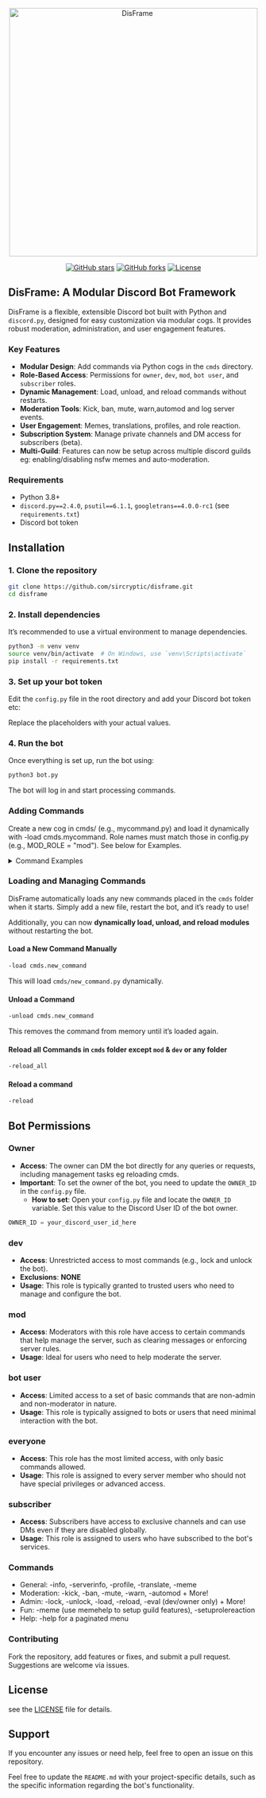 <p align="center">
  <a href="https://github.com/sircryptic/DisFrame">
    <img src="https://github.com/user-attachments/assets/3b0d136e-7992-4b37-a8ab-de8051308f4f" alt="DisFrame" width="500">
  </a>
</p>

<p align="center">
  <a href="https://github.com/sircryptic/disframe/stargazers"><img src="https://img.shields.io/github/stars/sircryptic/disframe.svg" alt="GitHub stars"></a>
  <a href="https://github.com/sircryptic/disframe/network"><img src="https://img.shields.io/github/forks/sircryptic/disframe.svg" alt="GitHub forks"></a>
  <a href="https://github.com/sircryptic/disframe/blob/main/LICENSE"><img src="https://img.shields.io/badge/license-unlicense-green.svg" alt="License"></a>
</p>

## DisFrame: A Modular Discord Bot Framework

DisFrame is a flexible, extensible Discord bot built with Python and `discord.py`, designed for easy customization via modular cogs. It provides robust moderation, administration, and user engagement features.

### Key Features

- **Modular Design**: Add commands via Python cogs in the `cmds` directory.
- **Role-Based Access**: Permissions for `owner`, `dev`, `mod`, `bot user`, and `subscriber` roles.
- **Dynamic Management**: Load, unload, and reload commands without restarts.
- **Moderation Tools**: Kick, ban, mute, warn,automod and log server events.
- **User Engagement**: Memes, translations, profiles, and role reaction.
- **Subscription System**: Manage private channels and DM access for subscribers (beta).
- **Multi-Guild**: Features can now be setup across multiple discord guilds eg: enabling/disabling nsfw memes and auto-moderation.

### Requirements

- Python 3.8+
- `discord.py==2.4.0`, `psutil==6.1.1`, `googletrans==4.0.0-rc1` (see `requirements.txt`)
- Discord bot token

## Installation

### 1. Clone the repository

```bash
git clone https://github.com/sircryptic/disframe.git
cd disframe
```

### 2. Install dependencies
It’s recommended to use a virtual environment to manage dependencies.

```bash
python3 -m venv venv
source venv/bin/activate  # On Windows, use `venv\Scripts\activate`
pip install -r requirements.txt
```

### 3. Set up your bot token
Edit the `config.py` file in the root directory and add your Discord bot token etc:

Replace the placeholders with your actual values.

### 4. Run the bot
Once everything is set up, run the bot using:

```bash
python3 bot.py
```
The bot will log in and start processing commands.

### Adding Commands
Create a new cog in cmds/ (e.g., mycommand.py) and load it dynamically with -load cmds.mycommand. Role names must match those in config.py (e.g., MOD_ROLE = "mod"). See below for Examples.

<details> <summary>Command Examples</summary>

### Basic Command
```python
import discord
from discord.ext import commands

class MyCommand(commands.Cog):
    def __init__(self, bot):
        self.bot = bot

    @commands.command(name="mycommand")
    async def my_command(self, ctx):
        await ctx.send("Hello from a custom command!")

async def setup(bot):
    await bot.add_cog(MyCommand(bot))
```

### Role-Restricted Command
* Restrict a command to users with the mod role:
```python
import discord
from discord.ext import commands

class ModCommand(commands.Cog):
    def __init__(self, bot):
        self.bot = bot

    @commands.command(name="modonly")
    @commands.has_role("mod")
    async def mod_only(self, ctx):
        await ctx.send("This command is for moderators only!")

async def setup(bot):
    await bot.add_cog(ModCommand(bot))

```
### Multi-Role Command Example with DM Support
* Restrict to mod or dev roles in guilds, allow in DMs:
```python
import discord
from discord.ext import commands
import config

class MultiRoleCommand(commands.Cog):
    def __init__(self, bot):
        self.bot = bot

    @commands.command(name="multirole")
    @commands.check(lambda ctx: ctx.guild is None or any(role.name in [config.MOD_ROLE, config.DEV_ROLE] for role in ctx.author.roles))
    async def multi_role_command(self, ctx):
        """A command restricted to mod/dev roles in guilds or allowed in DMs."""
        if ctx.guild is None:
            await ctx.send("This command is running in DMs!")
        else:
            await ctx.send(f"Welcome, {ctx.author.mention}! You have the '{config.MOD_ROLE}' or '{config.DEV_ROLE}' role.")

async def setup(bot):
    await bot.add_cog(MultiRoleCommand(bot))

```

</details>

### Loading and Managing Commands  

DisFrame automatically loads any new commands placed in the `cmds` folder when it starts. Simply add a new file, restart the bot, and it’s ready to use!  

Additionally, you can now **dynamically load, unload, and reload modules** without restarting the bot.  

#### Load a New Command Manually  
```bash
-load cmds.new_command
```
This will load `cmds/new_command.py` dynamically.

#### Unload a Command
```bash
-unload cmds.new_command
```
This removes the command from memory until it’s loaded again.

#### Reload all Commands in `cmds` folder except `mod` & `dev` or any folder
```bash
-reload_all
```

#### Reload a command
```bash
-reload
```

## Bot Permissions

### **Owner**
- **Access**: The owner can DM the bot directly for any queries or requests, including management tasks eg reloading cmds.
- **Important**: To set the owner of the bot, you need to update the `OWNER_ID` in the `config.py` file.
  - **How to set**: Open your `config.py` file and locate the `OWNER_ID` variable. Set this value to the Discord User ID of the bot owner.
```python
OWNER_ID = your_discord_user_id_here
```

### **dev**
- **Access**: Unrestricted access to most commands (e.g., lock and unlock the bot).
- **Exclusions**: **NONE**
- **Usage**: This role is typically granted to trusted users who need to manage and configure the bot.

### **mod**
- **Access**: Moderators with this role have access to certain commands that help manage the server, such as clearing messages or enforcing server rules.
- **Usage**: Ideal for users who need to help moderate the server.

### **bot user**
- **Access**: Limited access to a set of basic commands that are non-admin and non-moderator in nature.
- **Usage**: This role is typically assigned to bots or users that need minimal interaction with the bot.

### **everyone**
- **Access**: This role has the most limited access, with only basic commands allowed.
- **Usage**: This role is assigned to every server member who should not have special privileges or advanced access.

### **subscriber**
- **Access**: Subscribers have access to exclusive channels and can use DMs even if they are disabled globally.
- **Usage**: This role is assigned to users who have subscribed to the bot's services.

### Commands
* General: -info, -serverinfo, -profile, -translate, -meme
* Moderation: -kick, -ban, -mute, -warn, -automod + More!
* Admin: -lock, -unlock, -load, -reload, -eval (dev/owner only) + More!
* Fun: -meme (use memehelp to setup guild features), -setuprolereaction
* Help: -help for a paginated menu

### Contributing
Fork the repository, add features or fixes, and submit a pull request. Suggestions are welcome via issues.

## License
see the [LICENSE](https://github.com/SirCryptic/disframe/blob/main/LICENSE) file for details.

## Support
If you encounter any issues or need help, feel free to open an issue on this repository.

Feel free to update the `README.md` with your project-specific details, such as the specific information regarding the bot's functionality.
